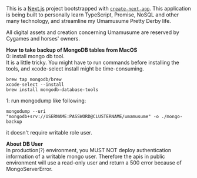 This is a [Next.js](https://nextjs.org) project bootstrapped with [`create-next-app`](https://nextjs.org/docs/app/api-reference/cli/create-next-app).
This application is being built to personally learn TypeScript, Promise, NoSQL and other many technology, and streamline my Umamusume Pretty Derby life.

All digital assets and creation concerning Umamusume are reserved by Cygames and horses' owners.


__How to take backup of MongoDB tables from MacOS__  
0: install mongo db tool.  
It is a little tricky. You might have to run commands before installing the tools, and xcode-select install might be time-consuming.
  
    brew tap mongodb/brew  
    xcode-select --install  
    brew install mongodb-database-tools  
  
1: run mongodump like following: 

    mongodump --uri "mongodb+srv://USERNAME:PASSWORD@CLUSTERNAME/umamusume" -o ./mongo-backup  
it doesn't require writable role user.  
  
__About DB User__  
In production(?) environment, you MUST NOT deploy authentication information of a writable mongo user. Therefore the apis in public environment will use a read-only user and return a 500 error because of MongoServerError.